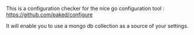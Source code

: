 This is a configuration checker for the nice go configuration tool : https://github.com/paked/configure

It will enable you to use a mongo db collection as a source of your settings.
